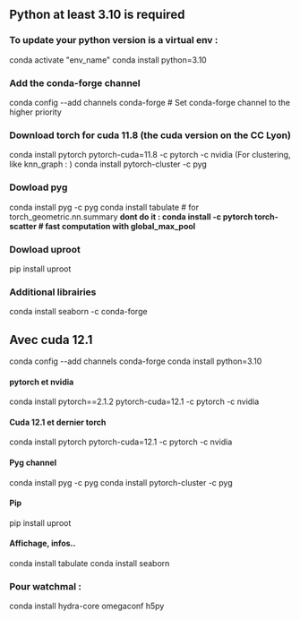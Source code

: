 ## Python at least 3.10 is required

### To update your python version is a virtual env :
conda activate "env_name"
conda install python=3.10

### Add the conda-forge channel
conda config --add channels conda-forge # Set conda-forge channel to the higher priority

### Download torch for cuda 11.8 (the cuda version on the CC Lyon)
conda install pytorch pytorch-cuda=11.8 -c pytorch -c nvidia
(For clustering, like knn_graph : )
conda install pytorch-cluster -c pyg   

### Dowload pyg
conda install pyg -c pyg
conda install tabulate # for torch_geometric.nn.summary
__dont do it : conda install -c pytorch torch-scatter # fast computation with global_max_pool__

### Dowload uproot
pip install uproot


### Additional librairies
conda install seaborn -c conda-forge


## Avec cuda 12.1
conda config --add channels conda-forge
conda install python=3.10


#### pytorch et nvidia
conda install pytorch==2.1.2 pytorch-cuda=12.1 -c pytorch -c nvidia



#### Cuda 12.1 et dernier torch
conda install pytorch pytorch-cuda=12.1 -c pytorch -c nvidia

#### Pyg channel
conda install pyg -c pyg
conda install pytorch-cluster -c pyg 


#### Pip
pip install uproot

####  Affichage, infos..
conda install tabulate
conda install seaborn


### Pour watchmal : 
conda install hydra-core omegaconf h5py